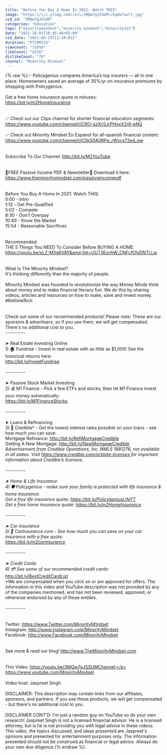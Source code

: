```yaml
---
title: "Before You Buy A Home In 2021: Watch THIS"
image: "https:\/\/i.ytimg.com\/vi\/3MQw7gJSSUM\/hqdefault.jpg"
vid_id: "3MQw7gJSSUM"
categories: "Education"
tags: ["minoritymindset","minority mindset","minority123"]
date: "2021-10-01T18:45:46+03:00"
vid_date: "2021-09-29T11:30:01Z"
duration: "PT19M13S"
viewcount: "71810"
likeCount: "4158"
dislikeCount: "74"
channel: "Minority Mindset"
---
```

{% raw %}✅  Policygenius compares America’s top insurers — all in one place. Homeowners saved an average of 35%/yr on insurance premiums by shopping with Policygenius.<br /><br />Get a free home insurance quote in minutes: <a rel="nofollow" target="blank" href="https://bit.ly/m2HomeInsurance">https://bit.ly/m2HomeInsurance</a><br /><br /><br />✅ Check out our Clips channel for shorter financial education segments: <a rel="nofollow" target="blank" href="https://www.youtube.com/channel/UCRO-azXc5JrPHnxX2r6-eNQ">https://www.youtube.com/channel/UCRO-azXc5JrPHnxX2r6-eNQ</a><br /><br />✅ Check out Minority Mindset En Espanol for all-spanish financial content: <a rel="nofollow" target="blank" href="https://www.youtube.com/channel/UC5kS0A0RPq_rWxcs72ed_gw">https://www.youtube.com/channel/UC5kS0A0RPq_rWxcs72ed_gw</a><br /><br /><br />Subscribe To Our Channel: <a rel="nofollow" target="blank" href="http://bit.ly/M2YouTube">http://bit.ly/M2YouTube</a><br /><br /><br />🚨FREE Passive Income PDF &amp; Newsletter🚨 Download it here: <a rel="nofollow" target="blank" href="https://www.theminoritymindset.com/passiveincomepdf">https://www.theminoritymindset.com/passiveincomepdf</a><br /><br /><br />Before You Buy A Home In 2021: Watch THIS:<br />0:00 - Intro<br />1:12 - Get Pre-Qualified<br />5:02 - Compete<br />8:30 - Don’t Overpay<br />10:40 - Know the Market<br />15:54 - Reasonable Sacrifices<br /><br /><br />Recommended: <br />THE 5 Things You NEED To Consider Before BUYING A HOME: <a rel="nofollow" target="blank" href="https://youtu.be/xLZ-M3g6VAY&amp;list=UUT3EznhW_CNFcfOlyDNTLLw">https://youtu.be/xLZ-M3g6VAY&amp;list=UUT3EznhW_CNFcfOlyDNTLLw</a><br /><br /><br />What Is The Minority Mindset?<br />It's thinking differently than the majority of people. <br /><br />Minority Mindset was founded to revolutionize the way Money Minds think about money and to make financial literacy fun. We do this by sharing videos, articles and resources on how to make, save and invest money.  #RethinkRich   <br /><br /><br />Check out some of our recommended products! Please note: These are our sponsors &amp; advertisers, so if you use them, we will get compensated. There's no additional cost to you.  <br />----------<br /><br />➤ Real Estate Investing Online<br />1) 🏠  Fundrise - Invest in real estate with as little as $1,000! See the historical returns here: <br /><a rel="nofollow" target="blank" href="http://bit.ly/InvestFundrise">http://bit.ly/InvestFundrise</a><br /><br />----------<br /><br />➤ Passive Stock Market Investing<br />2) 💰 M1 Finance - Pick a few ETFs and stocks, then let M1 Finance invest your money automatically: <br /><a rel="nofollow" target="blank" href="https://bit.ly/M1FinanceStocks">https://bit.ly/M1FinanceStocks</a><br /><br />----------<br /><br />➤ Loans &amp; Refinancing <br />3) 💸 Credible* - Get the lowest interest rates possible on your loans - see how much you can save:<br />Mortgage Refinance: <a rel="nofollow" target="blank" href="http://bit.ly/RefiMortgageCredible">http://bit.ly/RefiMortgageCredible</a><br />Getting A New Mortgage: <a rel="nofollow" target="blank" href="http://bit.ly/NewMortgageCredible">http://bit.ly/NewMortgageCredible</a><br />*Advertisement from Credible Operations, Inc. NMLS 1681276, not available in all states. Visit <a rel="nofollow" target="blank" href="https://www.credible.com/a/state-licenses">https://www.credible.com/a/state-licenses</a> for important information about Credible’s licenses.<br /><br />----------<br /><br />➤ Home &amp; Life Insurance<br />4) 🛡 Policygenius - make sure your family is protected with life insurance &amp; home insurance: <br />Get a free life insurance quote: <a rel="nofollow" target="blank" href="https://bit.ly/PolicygeniusLifeYT">https://bit.ly/PolicygeniusLifeYT</a><br />Get a free home insurance quote: <a rel="nofollow" target="blank" href="https://bit.ly/m2HomeInsurance">https://bit.ly/m2HomeInsurance</a><br /><br />----------<br /><br />➤ Car Insurance<br />5) 🚗 CarInsurance.com - See how much you can save on your car insurance with a free quote:<br /><a rel="nofollow" target="blank" href="https://bit.ly/m2carinsurance">https://bit.ly/m2carinsurance</a><br /><br />----------<br /><br />➤ Credit Cards<br />6) 💳 See some of our recommended credit cards*: <a rel="nofollow" target="blank" href="http://bit.ly/BestCreditCardList">http://bit.ly/BestCreditCardList</a><br />*We are compensated when you click on or are approved for offers. The information in this video and YouTube description was not provided by any of the companies mentioned, and has not been reviewed, approved, or otherwise endorsed by any of these entities.<br /><br />----------<br /><br /><br />Twitter: <a rel="nofollow" target="blank" href="https://www.Twitter.com/MinorityM1ndset">https://www.Twitter.com/MinorityM1ndset</a><br />Instagram: <a rel="nofollow" target="blank" href="http://www.Instagram.com/MinorityMindset">http://www.Instagram.com/MinorityMindset</a><br />Facebook: <a rel="nofollow" target="blank" href="http://www.Facebook.com/MinorityMindset">http://www.Facebook.com/MinorityMindset</a><br /><br /><br />See more &amp; read our blog! <a rel="nofollow" target="blank" href="http://www.TheMinorityMindset.com">http://www.TheMinorityMindset.com</a><br /><br /><br />This Video: <a rel="nofollow" target="blank" href="https://youtu.be/3MQw7gJSSUMChannel:">https://youtu.be/3MQw7gJSSUMChannel:</a> <a rel="nofollow" target="blank" href="https://www.youtube.com/MinorityMindset">https://www.youtube.com/MinorityMindset</a><br /><br />Video host: Jaspreet Singh<br /><br />DISCLAIMER: This description may contain links from our affiliates, sponsors, and partners. If you use these products, we will get compensated - but there's no additional cost to you. <br /><br />DISCLAIMER CONT'D: I'm just a random guy on YouTube so do your own research! Jaspreet Singh is not a licensed financial advisor. He is a licensed attorney, but is he is not providing you with legal advice in these videos. This video, the topics discussed, and ideas presented are Jaspreet's opinions and presented for entertainment purposes only. The information presented should not be construed as financial or legal advice. Always do your own due diligence.{% endraw %}
